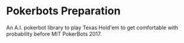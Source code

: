 # Pokerbots Preparation
An A.I. pokerbot library to play Texas Hold'em to get comfortable with probability before MIT PokerBots 2017.
